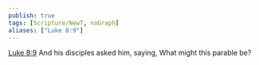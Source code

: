 ```yaml
---
publish: true
tags: [Scripture/NewT, noGraph]
aliases: ["Luke 8:9"]
---
```

[Luke 8:9](https://churchofjesuschrist.org/study/scriptures/nt/luke/8?lang=eng&id=p9#p9) And his disciples asked him, saying, What might this parable be?
